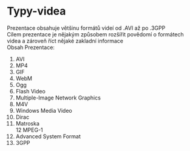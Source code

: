 # Typy-videa

Prezentace obsahuje většinu formátů videí od .AVI až po .3GPP  
Cílem prezentace je nějakým způsobem rozšířit povědomí o formátech videa a zároveň říct nějaké zakladní informace  
Obsah Prezentace:  
1. AVI  
2. MP4  
3. GIF  
4. WebM  
5. Ogg  
6. Flash Video  
7. Multiple-Image Network Graphics  
8. M4V  
9. Windows Media Video  
10. Dirac  
11. Matroska   
12 MPEG-1  
13. Advanced System Format  
14. 3GPP
